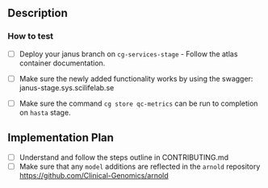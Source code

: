 ## Description


### How to test

- [ ] Deploy your janus branch on `cg-services-stage` - Follow the atlas container documentation.
- [ ] Make sure the newly added functionality works by using the swagger: janus-stage.sys.scilifelab.se
- [ ] Make sure the command `cg store qc-metrics` can be run to completion on `hasta` stage.


## Implementation Plan

- [ ] Understand and follow the steps outline in CONTRIBUTING.md
- [ ] Make sure that any `model` additions are reflected in the `arnold` repository https://github.com/Clinical-Genomics/arnold 